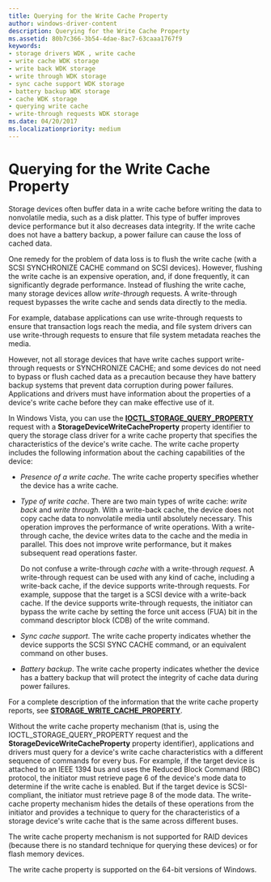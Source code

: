 ```yaml
---
title: Querying for the Write Cache Property
author: windows-driver-content
description: Querying for the Write Cache Property
ms.assetid: 80b7c366-3b54-4dae-8ac7-63caaa1767f9
keywords:
- storage drivers WDK , write cache
- write cache WDK storage
- write back WDK storage
- write through WDK storage
- sync cache support WDK storage
- battery backup WDK storage
- cache WDK storage
- querying write cache
- write-through requests WDK storage
ms.date: 04/20/2017
ms.localizationpriority: medium
---
```


# Querying for the Write Cache Property


Storage devices often buffer data in a write cache before writing the data to nonvolatile media, such as a disk platter. This type of buffer improves device performance but it also decreases data integrity. If the write cache does not have a battery backup, a power failure can cause the loss of cached data.

One remedy for the problem of data loss is to flush the write cache (with a SCSI SYNCHRONIZE CACHE command on SCSI devices). However, flushing the write cache is an expensive operation, and, if done frequently, it can significantly degrade performance. Instead of flushing the write cache, many storage devices allow *write-through* requests. A write-through request bypasses the write cache and sends data directly to the media.

For example, database applications can use write-through requests to ensure that transaction logs reach the media, and file system drivers can use write-through requests to ensure that file system metadata reaches the media.

However, not all storage devices that have write caches support write-through requests or SYNCHRONIZE CACHE; and some devices do not need to bypass or flush cached data as a precaution because they have battery backup systems that prevent data corruption during power failures. Applications and drivers must have information about the properties of a device's write cache before they can make effective use of it.

In Windows Vista, you can use the [**IOCTL\_STORAGE\_QUERY\_PROPERTY**](https://msdn.microsoft.com/library/windows/hardware/ff560590) request with a **StorageDeviceWriteCacheProperty** property identifier to query the storage class driver for a write cache property that specifies the characteristics of the device's write cache. The write cache property includes the following information about the caching capabilities of the device:

-   *Presence of a write cache*. The write cache property specifies whether the device has a write cache.

-   *Type of write cache*. There are two main types of write cache: *write back* and *write through*. With a write-back cache, the device does not copy cache data to nonvolatile media until absolutely necessary. This operation improves the performance of write operations. With a write-through cache, the device writes data to the cache and the media in parallel. This does not improve write performance, but it makes subsequent read operations faster.

    Do not confuse a write-through *cache* with a write-through *request*. A write-through request can be used with any kind of cache, including a write-back cache, if the device supports write-through requests. For example, suppose that the target is a SCSI device with a write-back cache. If the device supports write-through requests, the initiator can bypass the write cache by setting the force unit access (FUA) bit in the command descriptor block (CDB) of the write command.

-   *Sync cache support*. The write cache property indicates whether the device supports the SCSI SYNC CACHE command, or an equivalent command on other buses.

-   *Battery backup*. The write cache property indicates whether the device has a battery backup that will protect the integrity of cache data during power failures.

For a complete description of the information that the write cache property reports, see [**STORAGE\_WRITE\_CACHE\_PROPERTY**](https://msdn.microsoft.com/library/windows/hardware/ff567017).

Without the write cache property mechanism (that is, using the IOCTL\_STORAGE\_QUERY\_PROPERTY request and the **StorageDeviceWriteCacheProperty** property identifier), applications and drivers must query for a device's write cache characteristics with a different sequence of commands for every bus. For example, if the target device is attached to an IEEE 1394 bus and uses the Reduced Block Command (RBC) protocol, the initiator must retrieve page 6 of the device's mode data to determine if the write cache is enabled. But if the target device is SCSI-compliant, the initiator must retrieve page 8 of the mode data. The write-cache property mechanism hides the details of these operations from the initiator and provides a technique to query for the characteristics of a storage device's write cache that is the same across different buses.

The write cache property mechanism is not supported for RAID devices (because there is no standard technique for querying these devices) or for flash memory devices.

The write cache property is supported on the 64-bit versions of Windows.

 

 





